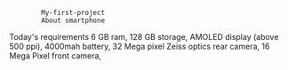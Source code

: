             My-first-project
            About smartphone

Today's requirements
6 GB ram,
128 GB storage,
AMOLED display
(above 500 ppi), 
4000mah battery, 
32 Mega pixel Zeiss optics rear camera,
16 Mega Pixel front camera,
